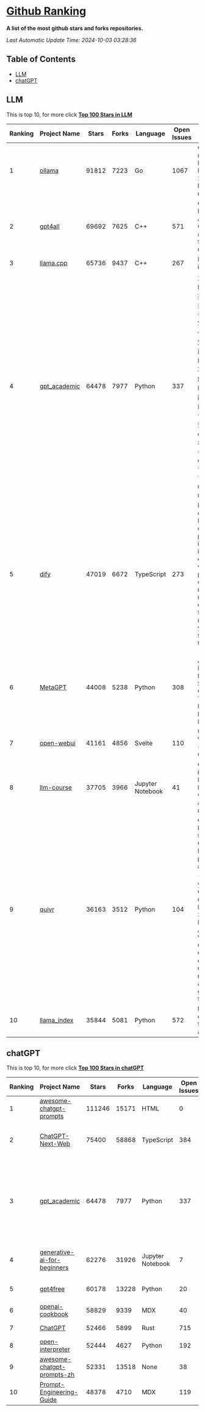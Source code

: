 [Github Ranking](./README.md)
==========

**A list of the most github stars and forks repositories.**

*Last Automatic Update Time: 2024-10-03 03:28:36*

## Table of Contents
 * [LLM](#LLM)
 * [chatGPT](#chatGPT)

## LLM

This is top 10, for more click **[Top 100 Stars in LLM](Top100/LLM.md)**

| Ranking | Project Name | Stars | Forks | Language | Open Issues | Description | Last Commit |
| ------- | ------------ | ----- | ----- | -------- | ----------- | ----------- | ----------- |
| 1 | [ollama](https://github.com/ollama/ollama) | 91812 | 7223 | Go | 1067 | Get up and running with Llama 3.2, Mistral, Gemma 2, and other large language models. | 2024-10-02T18:19:06Z |
| 2 | [gpt4all](https://github.com/nomic-ai/gpt4all) | 69692 | 7625 | C++ | 571 | GPT4All: Run Local LLMs on Any Device. Open-source and available for commercial use. | 2024-10-03T02:42:24Z |
| 3 | [llama.cpp](https://github.com/ggerganov/llama.cpp) | 65736 | 9437 | C++ | 267 | LLM inference in C/C++ | 2024-10-03T01:39:26Z |
| 4 | [gpt_academic](https://github.com/binary-husky/gpt_academic) | 64478 | 7977 | Python | 337 | 为GPT/GLM等LLM大语言模型提供实用化交互接口，特别优化论文阅读/润色/写作体验，模块化设计，支持自定义快捷按钮&函数插件，支持Python和C++等项目剖析&自译解功能，PDF/LaTex论文翻译&总结功能，支持并行问询多种LLM模型，支持chatglm3等本地模型。接入通义千问, deepseekcoder, 讯飞星火, 文心一言, llama2, rwkv, claude2, moss等。 | 2024-10-01T11:59:26Z |
| 5 | [dify](https://github.com/langgenius/dify) | 47019 | 6672 | TypeScript | 273 | Dify is an open-source LLM app development platform. Dify's intuitive interface combines AI workflow, RAG pipeline, agent capabilities, model management, observability features and more, letting you quickly go from prototype to production. | 2024-10-03T02:20:56Z |
| 6 | [MetaGPT](https://github.com/geekan/MetaGPT) | 44008 | 5238 | Python | 308 | 🌟 The Multi-Agent Framework: First AI Software Company, Towards Natural Language Programming | 2024-09-29T07:38:02Z |
| 7 | [open-webui](https://github.com/open-webui/open-webui) | 41161 | 4856 | Svelte | 110 | User-friendly WebUI for AI (Formerly Ollama WebUI) | 2024-10-03T03:07:30Z |
| 8 | [llm-course](https://github.com/mlabonne/llm-course) | 37705 | 3966 | Jupyter Notebook | 41 | Course to get into Large Language Models (LLMs) with roadmaps and Colab notebooks. | 2024-07-28T22:17:43Z |
| 9 | [quivr](https://github.com/QuivrHQ/quivr) | 36163 | 3512 | Python | 104 | Open-source RAG Framework for building GenAI Second Brains 🧠  Build productivity assistant (RAG) ⚡️🤖 Chat with your docs (PDF, CSV, ...)  & apps using Langchain, GPT 3.5 / 4 turbo, Private, Anthropic, VertexAI, Ollama, LLMs, Groq  that you can share with users !  Efficient retrieval augmented generation framework | 2024-10-02T22:25:23Z |
| 10 | [llama_index](https://github.com/run-llama/llama_index) | 35844 | 5081 | Python | 572 | LlamaIndex is a data framework for your LLM applications | 2024-10-02T23:16:58Z |


## chatGPT

This is top 10, for more click **[Top 100 Stars in chatGPT](Top100/chatGPT.md)**

| Ranking | Project Name | Stars | Forks | Language | Open Issues | Description | Last Commit |
| ------- | ------------ | ----- | ----- | -------- | ----------- | ----------- | ----------- |
| 1 | [awesome-chatgpt-prompts](https://github.com/f/awesome-chatgpt-prompts) | 111246 | 15171 | HTML | 0 | This repo includes ChatGPT prompt curation to use ChatGPT better. | 2024-09-26T13:36:47Z |
| 2 | [ChatGPT-Next-Web](https://github.com/ChatGPTNextWeb/ChatGPT-Next-Web) | 75400 | 58868 | TypeScript | 384 | A cross-platform ChatGPT/Gemini UI (Web / PWA / Linux / Win / MacOS). 一键拥有你自己的跨平台 ChatGPT/Gemini 应用。 | 2024-10-03T02:59:32Z |
| 3 | [gpt_academic](https://github.com/binary-husky/gpt_academic) | 64478 | 7977 | Python | 337 | 为GPT/GLM等LLM大语言模型提供实用化交互接口，特别优化论文阅读/润色/写作体验，模块化设计，支持自定义快捷按钮&函数插件，支持Python和C++等项目剖析&自译解功能，PDF/LaTex论文翻译&总结功能，支持并行问询多种LLM模型，支持chatglm3等本地模型。接入通义千问, deepseekcoder, 讯飞星火, 文心一言, llama2, rwkv, claude2, moss等。 | 2024-10-01T11:59:26Z |
| 4 | [generative-ai-for-beginners](https://github.com/microsoft/generative-ai-for-beginners) | 62276 | 31926 | Jupyter Notebook | 7 | 18 Lessons, Get Started Building with Generative AI  🔗 https://microsoft.github.io/generative-ai-for-beginners/ | 2024-09-30T12:40:00Z |
| 5 | [gpt4free](https://github.com/xtekky/gpt4free) | 60178 | 13228 | Python | 20 | The official gpt4free repository \| various collection of powerful language models | 2024-09-29T20:48:32Z |
| 6 | [openai-cookbook](https://github.com/openai/openai-cookbook) | 58829 | 9339 | MDX | 40 | Examples and guides for using the OpenAI API | 2024-10-02T21:09:38Z |
| 7 | [ChatGPT](https://github.com/lencx/ChatGPT) | 52466 | 5899 | Rust | 715 | 🔮 ChatGPT Desktop Application (Mac, Windows and Linux) | 2024-08-29T17:58:11Z |
| 8 | [open-interpreter](https://github.com/OpenInterpreter/open-interpreter) | 52444 | 4627 | Python | 192 | A natural language interface for computers | 2024-09-26T07:13:34Z |
| 9 | [awesome-chatgpt-prompts-zh](https://github.com/PlexPt/awesome-chatgpt-prompts-zh) | 52331 | 13518 | None | 38 | ChatGPT 中文调教指南。各种场景使用指南。学习怎么让它听你的话。 | 2024-07-30T11:43:23Z |
| 10 | [Prompt-Engineering-Guide](https://github.com/dair-ai/Prompt-Engineering-Guide) | 48378 | 4710 | MDX | 119 | 🐙 Guides, papers, lecture, notebooks and resources for prompt engineering | 2024-09-19T20:28:14Z |

